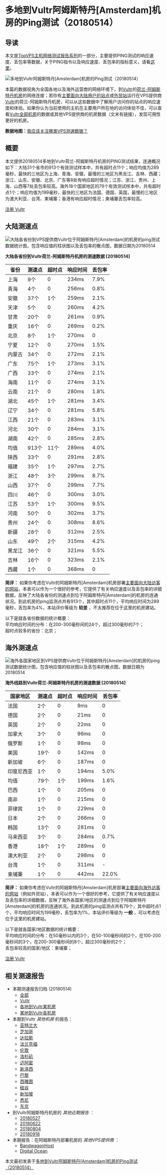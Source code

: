 #  多地到Vultr阿姆斯特丹[Amsterdam]机房的Ping测试（20180514） 

## 导读

本文是[TopVPS主机网络测试报告系列](https://vps123.top/pingtest)的一部分，主要提供PING测试的响应速度、丢包率等数据，关于PING指令以及响应速度、丢包率的指标意义，请看[这里](https://vps123.top/what-is-ping.html)。

![多地到Vultr阿姆斯特丹\[Amsterdam\]机房的Ping测试（20180514）](/images/thumbnails/to_vultr_Amsterdam.png)

本篇的数据视角为全国各地以及海外运营商的网络环境下，到[Vultr](https://vps123.top/go/vultr)的[荷兰-阿姆斯特丹机房](https://vps123.top/vultr-facilities.html#amsterdam)的网络连接；若你有[主要面向大陆用户的站点](https://vps123.top/website-for-mainland-users.html)或[外贸站](https://vps123.top/website-for-internation-trade.html)运行在VPS提供商[Vultr](https://vps123.top/go/vultr)的荷兰-阿姆斯特丹机房，可以从这些数据中了解用户访问你的站点的响应速度和体验。如果你认为当前使用的主机在主要用户所在地的访问体验不佳，可以查看[Vultr全部机房](/vultr/isp/china/20180514-vultr-isp-china.md)的数据或其他VPS提供商的机房数据（文末有链接），发现可用性更好的机房。

**数据地图：**[我应该关注哪类VPS测速数据？](https://vps123.top/find-pingtest-data-you-need.html)

## 概要

本文提供20180514多地到Vultr荷兰-阿姆斯特丹机房的PING测试结果，连通概况如下：大陆31个省市的913个有效测试样本中，共有超时点11个；响应均值为289毫秒，最快的三地区为上海、青海、安徽，最慢的三地区为黑龙江、吉林、西藏；浙江、山东、安徽、北京、广东等8处有响应超时情况；江苏、浙江、贵州、上海、山西等7处丢包率较高。海外18个国家地区的79个有效测试样本中，共有超时点1个；响应均值为199毫秒，最快的三地区为法国、德国、英国，最慢的三地区为澳大利亚、台湾、柬埔寨；香港有响应超时情况；柬埔寨丢包率较高。

[注册 Vultr](https://vps123.top/go/vultr/_btn1)

## 大陆测速点

![大陆各省份到VPS提供商Vultr位于阿姆斯特丹\[Amsterdam\]的机房的ping测试数据统计图，包含响应值的柱状图以及丢包率的散点图，数据日期为20180514](/images/pingtests/vultr_20180514/plot_idc_vultr_netherlands-amsterdam_20180514_mainland.png)

**大陆各省份到Vultr荷兰-阿姆斯特丹机房的测速数据 [20180514]**

省份 | 测速点 | 超时点 | 响应时间 | 丢包率  
---|---|---|---|---  
上海 | 9个 | 0 | 234ms | 7.9%  
青海 | 4个 | 0 | 256ms | 0.8%  
安徽 | 37个 | 1个 | 259ms | 2.1%  
天津 | 5个 | 0 | 260ms | 4.2%  
甘肃 | 20个 | 0 | 261ms | 0.9%  
重庆 | 16个 | 0 | 269ms | 0.2%  
北京 | 8个 | 1个 | 270ms | 0  
宁夏 | 12个 | 0 | 270ms | 1.5%  
内蒙古 | 34个 | 0 | 272ms | 2.1%  
广东 | 75个 | 1个 | 273ms | 3.1%  
广西 | 33个 | 0 | 274ms | 2.1%  
海南 | 11个 | 0 | 274ms | 3.1%  
云南 | 21个 | 0 | 280ms | 1.8%  
湖北 | 45个 | 1个 | 281ms | 3.4%  
辽宁 | 34个 | 0 | 281ms | 5.8%  
江西 | 21个 | 0 | 283ms | 3.1%  
河北 | 30个 | 0 | 284ms | 3.1%  
湖南 | 42个 | 0 | 285ms | 2.8%  
均值 | 913个 | 11个 | 289ms | 4.0%  
陕西 | 33个 | 0 | 291ms | 2.8%  
福建 | 35个 | 1个 | 297ms | 2.7%  
浙江 | 48个 | 3个 | 299ms | 8.7%  
山西 | 37个 | 0 | 299ms | 7.7%  
四川 | 46个 | 0 | 300ms | 3.0%  
江苏 | 53个 | 1个 | 300ms | 9.5%  
河南 | 50个 | 0 | 302ms | 3.7%  
贵州 | 24个 | 0 | 308ms | 8.6%  
新疆 | 28个 | 0 | 312ms | 2.5%  
山东 | 49个 | 2个 | 315ms | 4.2%  
黑龙江 | 36个 | 0 | 321ms | 5.5%  
吉林 | 16个 | 0 | 323ms | 2.1%  
西藏 | 1个 | 0 | 368ms | 0  
  
**简评：** 如果你考虑在Vultr的阿姆斯特丹[Amsterdam]机房部署[主要面向大陆访客的网站](website-for-mainland-users.html)，本表可以作为一个很好的参考，它提供了有关响应速度以及丢包率的详细数据，反映了大陆各省份的测速点到位于阿姆斯特丹[Amsterdam]的机房的连通状况。到此机房的ping监测点共有913个，其中超时点11个，平均响应时间为289毫秒，丢包率为4%，本站评价等级为 **较差** ，不太推荐在位于这里的机房建站。

以下是就各省份数据的统计概要：  
平均响应时间的分布：在200-300毫秒间的24个，超过300毫秒的7个；  
超时点较多的省份：北京；

## 海外测速点

![海外各国家地区到VPS提供商Vultr位于阿姆斯特丹\[Amsterdam\]的机房的ping测试数据统计图，包含响应值的柱状图以及丢包率的散点图，数据日期为20180514](/images/pingtests/vultr_20180514/plot_idc_vultr_netherlands-amsterdam_20180514_overseas.png)

**海外线路到Vultr荷兰-阿姆斯特丹机房的测速数据 [20180514]**

国家地区 | 测速点 | 超时点 | 响应时间 | 丢包率  
---|---|---|---|---  
法国 | 2个 | 0 | 9ms | 0  
德国 | 2个 | 0 | 21ms | 0  
英国 | 2个 | 0 | 22ms | 0  
加拿大 | 3个 | 0 | 96ms | 0  
俄罗斯 | 1个 | 0 | 98ms | 0  
美国 | 19个 | 0 | 142ms | 0  
新加坡 | 6个 | 0 | 187ms | 0  
印度尼西亚 | 1个 | 0 | 194ms | 5.0%  
均值 | 79个 | 1个 | 199ms | 1.6%  
巴西 | 1个 | 0 | 205ms | 0  
南非 | 1个 | 0 | 215ms | 0  
菲律宾 | 1个 | 0 | 229ms | 0  
日本 | 2个 | 0 | 266ms | 0  
韩国 | 13个 | 0 | 281ms | 0  
马来西亚 | 3个 | 0 | 284ms | 0.7%  
香港 | 18个 | 1个 | 289ms | 0  
澳大利亚 | 2个 | 0 | 298ms | 0  
台湾 | 1个 | 0 | 311ms | -  
柬埔寨 | 1个 | 0 | 442ms | 22.0%  
  
**简评：** 如果你考虑在Vultr的阿姆斯特丹[Amsterdam]机房部署[主要面向海外访客的网站](https://vps123.top/website-for-internation-trade.html)（例如外贸站），本表可以作为一个很好的参考，它提供了有关响应速度以及丢包率的详细数据，反映了海外各国家/地区的测速点到位于阿姆斯特丹[Amsterdam]的机房的连通状况。到此机房的ping监测点共有79个，其中超时点1个，平均响应时间为199毫秒，丢包率为1%，本站评价等级为 **一般** ，可以考虑在位于这里的机房建站。

以下是就各国家/地区数据的统计概要：  
平均响应时间的分布：在50毫秒以内的3个，在50-100毫秒间的2个，在100-200毫秒间的3个，在200-300毫秒间的8个，超过300毫秒的2个；  
丢包率较高的国家/地区：柬埔寨；

[注册 Vultr](https://vps123.top/go/vultr/_btn2)

## 相关测速报告

  * 本期测速报告归档 (20180514) 
    * [全部](https://vps123.top/pingtests/20180514 "本期各VPS提供商全部测速报告")
    * [Vultr](https://vps123.top/pingtests/idc-vultr/20180514 "本期Vultr的全部测速报告")
    * [各地到Vultr某机房](https://vps123.top/pingtests/idc-vultr/isp-global/20180514 "以Vultr某机房为关注对象的视角，横向比较大陆各省份、海外各国家地区")
    * [某地到Vultr各机房](https://vps123.top/pingtests/idc-vultr/facility-all/20180514 "以大陆某省份为关注对象的视角，横向比较Vultr各机房")
  * 本期到Vultr _其他机房_ 的报告： 
    * [亚特兰大](/vultr/idc/atlanta/20180514-vultr-idc-atlanta.md "多地到Vultr亚特兰大机房的Ping测试 20180514")
    * [芝加哥](/vultr/idc/chicago/20180514-vultr-idc-chicago.md "多地到Vultr芝加哥机房的Ping测试 20180514")
    * [达拉斯](/vultr/idc/dallas/20180514-vultr-idc-dallas.md "多地到Vultr达拉斯机房的Ping测试 20180514")
    * [法兰克福](/vultr/idc/frankfurt/20180514-vultr-idc-frankfurt.md "多地到Vultr法兰克福机房的Ping测试 20180514")
    * [伦敦](/vultr/idc/london/20180514-vultr-idc-london.md "多地到Vultr伦敦机房的Ping测试 20180514")
    * [洛杉矶](/vultr/idc/losangeles/20180514-vultr-idc-losangeles.md "多地到Vultr洛杉矶机房的Ping测试 20180514")
    * [迈阿密](/vultr/idc/miami/20180514-vultr-idc-miami.md "多地到Vultr迈阿密机房的Ping测试 20180514")
    * [新泽西](/vultr/idc/newjersey/20180514-vultr-idc-newjersey.md "多地到Vultr新泽西机房的Ping测试 20180514")
    * [巴黎](/vultr/idc/paris/20180514-vultr-idc-paris.md "多地到Vultr巴黎机房的Ping测试 20180514")
    * [西雅图](/vultr/idc/seattle/20180514-vultr-idc-seattle.md "多地到Vultr西雅图机房的Ping测试 20180514")
    * [硅谷](/vultr/idc/siliconvalley/20180514-vultr-idc-siliconvalley.md "多地到Vultr硅谷机房的Ping测试 20180514")
    * [新加坡](/vultr/idc/singapore/20180514-vultr-idc-singapore.md "多地到Vultr新加坡机房的Ping测试 20180514")
    * [悉尼](/vultr/idc/sydney/20180514-vultr-idc-sydney.md "多地到Vultr悉尼机房的Ping测试 20180514")
    * [东京](/vultr/idc/tokyo/20180514-vultr-idc-tokyo.md "多地到Vultr东京机房的Ping测试 20180514")
  * 到Vultr阿姆斯特丹机房的 _其他近期报告_ ： 
    * [20180527](/vultr/idc/amsterdam/20180527-vultr-idc-amsterdam.md "多地到Vultr阿姆斯特丹机房的Ping测试 20180527")
    * [20180622](/vultr/idc/amsterdam/20180622-vultr-idc-amsterdam.md "多地到Vultr阿姆斯特丹机房的Ping测试 20180622")
    * [20180804](/vultr/idc/amsterdam/20180804-vultr-idc-amsterdam.md "多地到Vultr阿姆斯特丹机房的Ping测试 20180804")
    * [20180918](/vultr/idc/amsterdam/20180918-vultr-idc-amsterdam.md "多地到Vultr阿姆斯特丹机房的Ping测试 20180918")
  * 本期报告：在阿姆斯特丹部署机房的 _其他VPS提供商_ ： 
    * [BandwagonHost](/bandwagon/idc/amsterdam/20180514-bwg-idc-amsterdam.md "多地到BandwagonHost阿姆斯特丹机房的Ping测试 20180514")
    * [Digital Ocean](do/idc/amsterdam/20180514-do-idc-amsterdam.md "多地到Digital Ocean阿姆斯特丹机房的Ping测试 20180514")



本文最初发表于[多地到Vultr阿姆斯特丹[Amsterdam]机房的Ping测试（20180514）](https://vps123.top/pingtest/20180514-vultr-idc-amsterdam.html)
